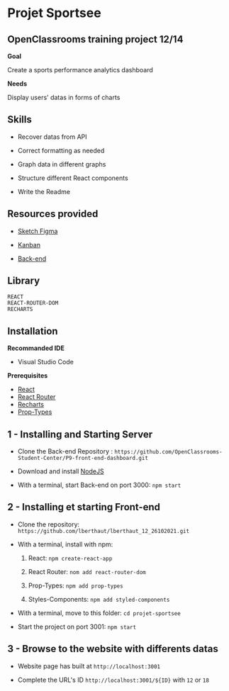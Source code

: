 # Projet Sportsee

## OpenClassrooms training project 12/14



**Goal**

Create a sports performance analytics dashboard

**Needs**

Display users' datas in forms of charts


## Skills



* Recover datas from API

* Correct formatting as needed

* Graph data in different graphs

* Structure different React components

* Write the Readme

## Resources provided

* [Sketch Figma](https://www.figma.com/file/BMomGVZqLZb811mDMShpLu/UI-design-Sportify-FR?node-id=0%3A1)

* [Kanban](https://www.notion.so/Tableau-de-bord-SportSee-6686aa4b5f44417881a4884c9af5669e)

* [Back-end](https://github.com/OpenClassrooms-Student-Center/P9-front-end-dashboard)

## Library


```
REACT
REACT-ROUTER-DOM
RECHARTS
```

## Installation


**Recommanded IDE**

- Visual Studio Code


**Prerequisites**

* [React](https://reactjs.org/)
* [React Router](https://v5.reactrouter.com/web/guides/quick-start)
* [Recharts](https://recharts.org/en-US/)
* [Prop-Types](https://www.npmjs.com/package/prop-types)


## 1 - Installing and Starting Server


* Clone the Back-end Repository : ``https://github.com/OpenClassrooms-Student-Center/P9-front-end-dashboard.git``

* Download and install [NodeJS](https://nodejs.org/en/)

* With a terminal, start Back-end on port 3000: ``npm start``


## 2 - Installing et starting Front-end


* Clone the repository: ``https://github.com/lberthaut/lberthaut_12_26102021.git``

* With a terminal, install with npm:

    1. React: ``npm create-react-app``

    2. React Router: ``nom add react-router-dom``

    3. Prop-Types: ``npm add prop-types``

    4. Styles-Components: ``npm add styled-components``

* With a terminal, move to this folder: ``cd projet-sportsee``

* Start the project on port 3001: ``npm start``

## 3 - Browse to the website with differents datas


* Website page has built at ``http://localhost:3001``

* Complete the URL's ID ``http://localhost:3001/${ID}`` with ``12`` or ``18``